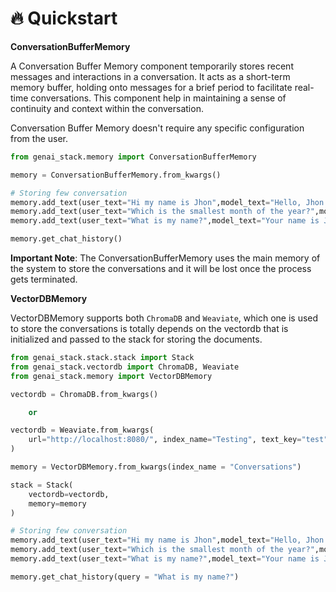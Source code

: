 # 🔥 Quickstart

**ConversationBufferMemory**

A Conversation Buffer Memory component temporarily stores recent messages and interactions in a conversation. It acts as a short-term memory buffer, holding onto messages for a brief period to facilitate real-time conversations. This component help in maintaining a sense of continuity and context within the conversation.

Conversation Buffer Memory doesn't require any specific configuration from the user.

```py
from genai_stack.memory import ConversationBufferMemory

memory = ConversationBufferMemory.from_kwargs()

# Storing few conversation
memory.add_text(user_text="Hi my name is Jhon",model_text="Hello, Jhon! How can I assist you today?")
memory.add_text(user_text="Which is the smallest month of the year?",model_text="The smallest month of the year is February")
memory.add_text(user_text="What is my name?",model_text="Your name is Jhon.")

memory.get_chat_history()
```

**Important Note**: The ConversationBufferMemory uses the main memory of the system to store the conversations and it will be lost once the process gets terminated.

**VectorDBMemory**

VectorDBMemory supports both `ChromaDB` and `Weaviate`, which one is used to store the conversations is totally depends on the vectordb that is initialized and passed to the stack for storing the documents.

```py
from genai_stack.stack.stack import Stack
from genai_stack.vectordb import ChromaDB, Weaviate
from genai_stack.memory import VectorDBMemory

vectordb = ChromaDB.from_kwargs()

    or

vectordb = Weaviate.from_kwargs(
    url="http://localhost:8080/", index_name="Testing", text_key="test"
)

memory = VectorDBMemory.from_kwargs(index_name = "Conversations")

stack = Stack(
    vectordb=vectordb,
    memory=memory
)

# Storing few conversation
memory.add_text(user_text="Hi my name is Jhon",model_text="Hello, Jhon! How can I assist you today?")
memory.add_text(user_text="Which is the smallest month of the year?",model_text="The smallest month of the year is February")
memory.add_text(user_text="What is my name?",model_text="Your name is Jhon.")

memory.get_chat_history(query = "What is my name?")
```
